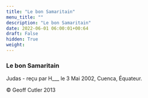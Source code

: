 ```yaml
---
title: "Le bon Samaritain"
menu_title: ""
description: "Le bon Samaritain"
date: 2022-06-01 06:00:01+00:64
draft: False
hidden: True
weight:
---
```

### Le bon Samaritain

Judas - reçu par H___  le 3 Mai 2002, Cuenca, Équateur.



© Geoff Cutler 2013